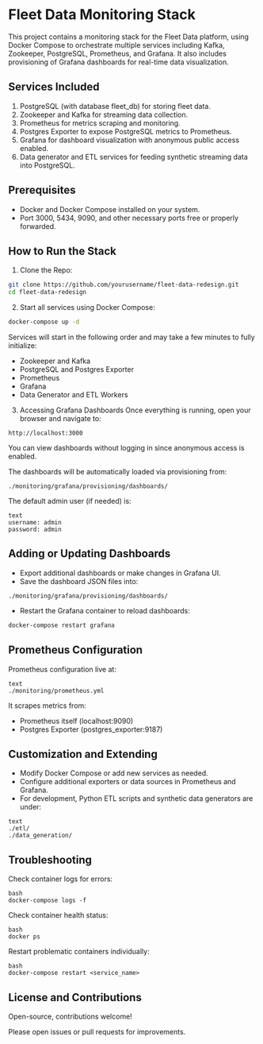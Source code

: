 # Fleet Data Monitoring Stack

This project contains a monitoring stack for the Fleet Data platform, using Docker Compose to orchestrate multiple services including Kafka, Zookeeper, PostgreSQL, Prometheus, and Grafana. It also includes provisioning of Grafana dashboards for real-time data visualization.

## Services Included

1. PostgreSQL (with database fleet_db) for storing fleet data.
2. Zookeeper and Kafka for streaming data collection.
3. Prometheus for metrics scraping and monitoring.
4. Postgres Exporter to expose PostgreSQL metrics to Prometheus.
5. Grafana for dashboard visualization with anonymous public access enabled.
6. Data generator and ETL services for feeding synthetic streaming data into PostgreSQL.

## Prerequisites

- Docker and Docker Compose installed on your system.
- Port 3000, 5434, 9090, and other necessary ports free or properly forwarded.

## How to Run the Stack

1. Clone the Repo:

```bash
git clone https://github.com/yourusername/fleet-data-redesign.git
cd fleet-data-redesign
```

2. Start all services using Docker Compose:

```bash
docker-compose up -d
```

Services will start in the following order and may take a few minutes to fully initialize:

- Zookeeper and Kafka
- PostgreSQL and Postgres Exporter
- Prometheus
- Grafana
- Data Generator and ETL Workers

3. Accessing Grafana Dashboards
   Once everything is running, open your browser and navigate to:

```text
http://localhost:3000
```

You can view dashboards without logging in since anonymous access is enabled.

The dashboards will be automatically loaded via provisioning from:

```text
./monitoring/grafana/provisioning/dashboards/
```

The default admin user (if needed) is:

```
text
username: admin
password: admin
```

## Adding or Updating Dashboards

- Export additional dashboards or make changes in Grafana UI.
- Save the dashboard JSON files into:

```text
./monitoring/grafana/provisioning/dashboards/
```

- Restart the Grafana container to reload dashboards:

```bash
docker-compose restart grafana
```

## Prometheus Configuration

Prometheus configuration live at:

```
text
./monitoring/prometheus.yml
```

It scrapes metrics from:

- Prometheus itself (localhost:9090)
- Postgres Exporter (postgres_exporter:9187)

## Customization and Extending

- Modify Docker Compose or add new services as needed.
- Configure additional exporters or data sources in Prometheus and Grafana.
- For development, Python ETL scripts and synthetic data generators are under:

```
text
./etl/
./data_generation/
```

## Troubleshooting

Check container logs for errors:

```
bash
docker-compose logs -f
```

Check container health status:

```
bash
docker ps
```

Restart problematic containers individually:

```
bash
docker-compose restart <service_name>
```

## License and Contributions

Open-source, contributions welcome!

Please open issues or pull requests for improvements.
